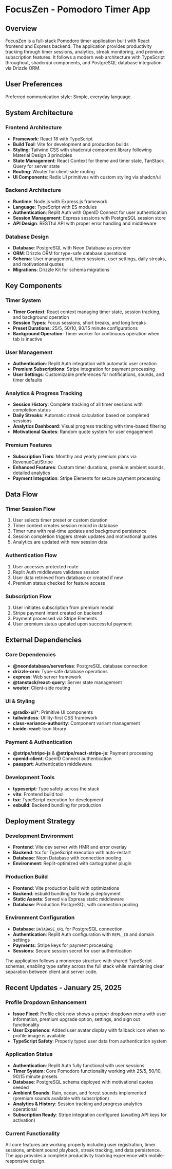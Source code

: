 # FocusZen - Pomodoro Timer App

## Overview

FocusZen is a full-stack Pomodoro timer application built with React frontend and Express backend. The application provides productivity tracking through timer sessions, analytics, streak monitoring, and premium subscription features. It follows a modern web architecture with TypeScript throughout, shadcn/ui components, and PostgreSQL database integration via Drizzle ORM.

## User Preferences

Preferred communication style: Simple, everyday language.

## System Architecture

### Frontend Architecture
- **Framework**: React 18 with TypeScript
- **Build Tool**: Vite for development and production builds
- **Styling**: Tailwind CSS with shadcn/ui component library following Material Design 3 principles
- **State Management**: React Context for theme and timer state, TanStack Query for server state
- **Routing**: Wouter for client-side routing
- **UI Components**: Radix UI primitives with custom styling via shadcn/ui

### Backend Architecture
- **Runtime**: Node.js with Express.js framework
- **Language**: TypeScript with ES modules
- **Authentication**: Replit Auth with OpenID Connect for user authentication
- **Session Management**: Express sessions with PostgreSQL session store
- **API Design**: RESTful API with proper error handling and middleware

### Database Design
- **Database**: PostgreSQL with Neon Database as provider
- **ORM**: Drizzle ORM for type-safe database operations
- **Schema**: User management, timer sessions, user settings, daily streaks, and motivational quotes
- **Migrations**: Drizzle Kit for schema migrations

## Key Components

### Timer System
- **Timer Context**: React context managing timer state, session tracking, and background operation
- **Session Types**: Focus sessions, short breaks, and long breaks
- **Preset Durations**: 25/5, 50/10, 90/15 minute configurations
- **Background Operation**: Timer worker for continuous operation when tab is inactive

### User Management
- **Authentication**: Replit Auth integration with automatic user creation
- **Premium Subscriptions**: Stripe integration for payment processing
- **User Settings**: Customizable preferences for notifications, sounds, and timer defaults

### Analytics & Progress Tracking
- **Session History**: Complete tracking of all timer sessions with completion status
- **Daily Streaks**: Automatic streak calculation based on completed sessions
- **Analytics Dashboard**: Visual progress tracking with time-based filtering
- **Motivational Quotes**: Random quote system for user engagement

### Premium Features
- **Subscription Tiers**: Monthly and yearly premium plans via RevenueCat/Stripe
- **Enhanced Features**: Custom timer durations, premium ambient sounds, detailed analytics
- **Payment Integration**: Stripe Elements for secure payment processing

## Data Flow

### Timer Session Flow
1. User selects timer preset or custom duration
2. Timer context creates session record in database
3. Timer runs with real-time updates and background persistence
4. Session completion triggers streak updates and motivational quotes
5. Analytics are updated with new session data

### Authentication Flow
1. User accesses protected route
2. Replit Auth middleware validates session
3. User data retrieved from database or created if new
4. Premium status checked for feature access

### Subscription Flow
1. User initiates subscription from premium modal
2. Stripe payment intent created on backend
3. Payment processed via Stripe Elements
4. User premium status updated upon successful payment

## External Dependencies

### Core Dependencies
- **@neondatabase/serverless**: PostgreSQL database connection
- **drizzle-orm**: Type-safe database operations
- **express**: Web server framework
- **@tanstack/react-query**: Server state management
- **wouter**: Client-side routing

### UI & Styling
- **@radix-ui/***: Primitive UI components
- **tailwindcss**: Utility-first CSS framework
- **class-variance-authority**: Component variant management
- **lucide-react**: Icon library

### Payment & Authentication
- **@stripe/stripe-js** & **@stripe/react-stripe-js**: Payment processing
- **openid-client**: OpenID Connect authentication
- **passport**: Authentication middleware

### Development Tools
- **typescript**: Type safety across the stack
- **vite**: Frontend build tool
- **tsx**: TypeScript execution for development
- **esbuild**: Backend bundling for production

## Deployment Strategy

### Development Environment
- **Frontend**: Vite dev server with HMR and error overlay
- **Backend**: tsx for TypeScript execution with auto-restart
- **Database**: Neon Database with connection pooling
- **Environment**: Replit-optimized with cartographer plugin

### Production Build
- **Frontend**: Vite production build with optimizations
- **Backend**: esbuild bundling for Node.js deployment
- **Static Assets**: Served via Express static middleware
- **Database**: Production PostgreSQL with connection pooling

### Environment Configuration
- **Database**: `DATABASE_URL` for PostgreSQL connection
- **Authentication**: Replit Auth configuration with `REPL_ID` and domain settings
- **Payments**: Stripe keys for payment processing
- **Sessions**: Secure session secret for user authentication

The application follows a monorepo structure with shared TypeScript schemas, enabling type safety across the full stack while maintaining clear separation between client and server code.

## Recent Updates - January 25, 2025

### Profile Dropdown Enhancement
- **Issue Fixed**: Profile click now shows a proper dropdown menu with user information, premium upgrade option, settings, and sign out functionality
- **User Experience**: Added user avatar display with fallback icon when no profile image is available
- **TypeScript Safety**: Properly typed user data from authentication system

### Application Status
- **Authentication**: Replit Auth fully functional with user sessions
- **Timer System**: Core Pomodoro functionality working with 25/5, 50/10, 90/15 minute presets
- **Database**: PostgreSQL schema deployed with motivational quotes seeded
- **Ambient Sounds**: Rain, ocean, and forest sounds implemented (premium sounds available with subscription)
- **Analytics & History**: Session tracking and progress analytics operational
- **Subscription Ready**: Stripe integration configured (awaiting API keys for activation)

### Current Functionality
All core features are working properly including user registration, timer sessions, ambient sound playback, streak tracking, and data persistence. The app provides a complete productivity tracking experience with mobile-responsive design.